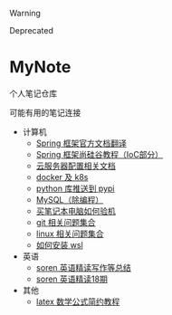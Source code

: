 > [!WARNING]
>
> Deprecated

# MyNote

个人笔记仓库

可能有用的笔记连接

- 计算机
  - [Spring 框架官方文档翻译](计算机/编程语言/Java/框架/Spring5-官方文档)
  - [Spring 框架尚硅谷教程（IoC部分）](计算机/编程语言/Java/框架/Spring5-尚硅谷)
  - [云服务器配置相关文档](计算机/云服务器配置)
  - [docker 及 k8s](计算机/云原生/云原生在线工坊)
  - [python 库推送到 pypi](计算机/编程语言/python/pypi.md)
  - [MySQL（除编程）](计算机/编程语言/SQL/MySQL-尚硅谷)
  - [买笔记本电脑如何验机](计算机/验机.md)
  - [git 相关问题集合](计算机/git.md)
  - [linux 相关问题集合](计算机/linux.md)
  - [如何安装 wsl](计算机/wsl安装.md)
- 英语
  - [soren 英语精读写作等总结](英语/soren.md)
  - [soren 英语精读18期](英语/soren/精读·写作18期.md)
- 其他
  - [latex 数学公式简约教程](Latex/数学公式.md)

